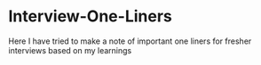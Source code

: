 # Interview-One-Liners
Here I have tried to make a note of important one liners for fresher interviews based on my learnings
